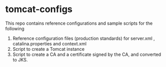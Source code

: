 # tomcat-configs

This repo contains reference configurations and sample scripts for the following 


1. Reference configuration files (production standards) for server.xml , catalina.properties and context.xml
2. Script to create a Tomcat instance
3. Script to create a CA and a certificate signed by the CA, and converted to JKS.
